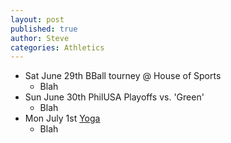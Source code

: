 ```yaml
---
layout: post
published: true
author: Steve
categories: Athletics
---
```

+ Sat June 29th BBall tourney @ House of Sports
  + Blah 
+ Sun June 30th PhilUSA Playoffs vs. 'Green'
  + Blah 
+ Mon July 1st [Yoga](https://www.instagram.com/tvyogi)
  + Blah 
